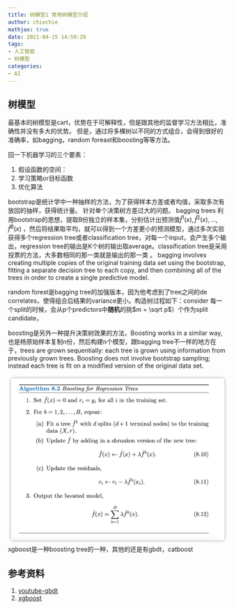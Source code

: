 ```yaml
---
title: 树模型1 常用树模型介绍
author: chiechie
mathjax: true
date: 2021-04-15 14:59:29
tags:
- 人工智能
- 树模型
categories:
- AI
---
```


## 树模型

最基本的树模型是cart，优势在于可解释性，但是跟其他的监督学习方法相比，准确性并没有多大的优势。
但是，通过将多棵树以不同的方式组合，会得到很好的准确率，如bagging，random foreast和boosting等等方法。

回一下机器学习的三个要素：
1. 假设函数的空间： 
2. 学习策略or目标函数
3. 优化算法

bootstrap是统计学中一种抽样的方法，为了获得样本方差或者均值，采取多次有放回的抽样，获得统计量。
针对单个决策树方差过大的问题。
bagging trees 利用bootstrap的思想，提取B份独立的样本集，分别估计出预测值$\hat{f}^{1}(x), \hat{f}^{2}(x), \ldots, \hat{f}^{B}(x)$ ，然后将结果取平均，就可以得到一个方差更小的预测模型，通过多次实验获得多个regression tree或者classification tree，对每一个input，会产生多个输出，regression tree的输出是K个树的输出取average。classification tree是采用投票的方法，大多数相同的那一类就是输出的那一类 。
bagging involves creating multiple copies of the original training data set using the bootstrap, fitting a separate decision tree to each copy, and then combining all of the trees in order to create a single predictive model.

random forest是bagging tree的加强版本，因为他考虑到了tree之间的de correlates，使得组合后结果的variance更小。构造树过程如下：consider 每一个split的时候，会从p个predictors中**随机**的挑$m = \sqrt p$）个作为split candidate，

boosting是另外一种提升决策树效果的方法，Boosting works in a similar way,也是杨原始样本复制n份，然后构建n个模型，跟bagging tree不一样的地方在于，trees are grown sequentially: each tree is grown using information from previously grown trees. Boosting does not involve bootstrap sampling; instead each tree is fit on a modified version of the original data set.

![img.png](trees_1/img.png)
xgboost是一种boosting tree的一种，其他的还是有gbdt，catboost




## 参考资料
1. [youtube-gbdt](https://www.youtube.com/watch?v=2xudPOBz-vs)
2. [xgboost](https://arxiv.org/pdf/1603.02754.pdf)